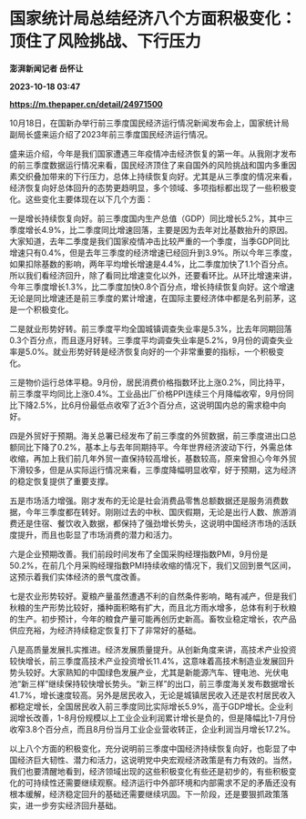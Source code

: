 # 国家统计局总结经济八个方面积极变化：顶住了风险挑战、下行压力
**澎湃新闻记者 岳怀让**

**2023-10-18 03:47**

**https://m.thepaper.cn/detail/24971500**

10月18日，在国新办举行前三季度国民经济运行情况新闻发布会上，国家统计局副局长盛来运介绍了2023年前三季度国民经济运行情况。

盛来运介绍，今年是我们国家遭遇三年疫情冲击经济恢复的第一年。从我刚才发布的前三季度数据运行情况来看，国民经济顶住了来自国外的风险挑战和国内多重因素交织叠加带来的下行压力，总体上持续恢复向好。尤其是从三季度的情况来看，经济恢复向好总体回升的态势更趋明显，多个领域、多项指标都出现了一些积极变化。这些变化主要体现在以下几个方面：

一是增长持续恢复向好。前三季度国内生产总值（GDP）同比增长5.2%，其中三季度增长4.9%，比二季度同比增速回落，主要是因为去年对比基数抬升的原因。大家知道，去年二季度是我们国家疫情冲击比较严重的一个季度，当季GDP同比增速只有0.4%，但是去年三季度的经济增速已经回升到3.9%。所以今年三季度，如果扣除基数的影响，两年平均增长增速是4.4%，比二季度加快了1.1个百分点。所以我们看经济回升，除了看同比增速变化以外，还要看环比。从环比增速来讲，今年三季度增长1.3%，比二季度加快0.8个百分点，增长持续恢复向好。这个增速无论是同比增速还是前三季度的累计增速，在国际主要经济体中都是名列前茅，这是一个积极变化。

二是就业形势好转。前三季度平均全国城镇调查失业率是5.3%，比去年同期回落0.3个百分点，而且逐月好转。三季度平均调查失业率是5.2%，9月份的调查失业率是5.0%。就业形势好转是经济恢复向好的一个非常重要的指标，一个积极变化。

三是物价运行总体平稳。9月份，居民消费价格指数环比上涨0.2%，同比持平，前三季度平均同比上涨0.4%。工业品出厂价格PPI连续三个月降幅收窄，9月份同比下降2.5%，比6月份最低点收窄了近3个百分点，这说明国内总的需求稳中向好。

四是外贸好于预期。海关总署已经发布了前三季度的外贸数据，前三季度进出口总额同比下降了0.2%，基本上与去年同期持平。今年世界经济波动下行，外需总体收缩，再加上我们前几年外贸一直保持较高增长，基数较高，原来曾担心今年外贸下滑较多，但是从实际运行情况来看，三季度降幅明显收窄，好于预期，这为经济的稳定恢复提供了重要支撑。

五是市场活力增强。刚才发布的无论是社会消费品零售总额数据还是服务消费数据，今年三季度都在转好。刚刚过去的中秋、国庆假期，无论是出行人数、旅游消费还是住宿、餐饮收入数据，都保持了强劲增长势头，这说明中国经济市场的活跃度提升，而且也彰显了市场消费的潜力和活力。

六是企业预期改善。我们前段时间发布了全国采购经理指数PMI，9月份是50.2%，在前几个月采购经理指数PMI持续收缩的情况下，我们又回到景气区间，这预示着我们实体经济的景气度改善。

七是农业形势较好。夏粮产量虽然遭遇不利的自然条件影响，略有减产，但是我们秋粮的生产形势比较好，播种面积略有扩大，而且北方雨水增多，总体有利于秋粮的生产。初步预计，今年的粮食产量可能再创历史新高。畜牧业稳定增长，农产品供应充裕，为经济持续稳定恢复打下了非常好的基础。

八是高质量发展扎实推进。经济发展质量提升。从创新角度来讲，高技术产业投资较快增长，前三季度高技术产业投资增长11.4%，这意味着高技术制造业发展回升势头较好。大家熟知的中国绿色发展产业，尤其是新能源汽车、锂电池、光伏电池“新三样”继续保持较快增长势头。“新三样”的出口，前三季度海关发布数据增长41.7%，增长速度较高。另外是居民收入，无论是城镇居民收入还是农村居民收入都稳定增长，全国居民收入前三季度同比实际增长5.9%，高于GDP增长。企业利润增长改善，1-8月份规模以上工业企业利润累计增长是负的，但是降幅比1-7月份收窄3.8个百分点，而且8月份当月工业企业营收转正，企业利润当月增长17.2%。

以上八个方面的积极变化，充分说明前三季度中国经济持续恢复向好，也彰显了中国经济巨大韧性、潜力和活力，这说明党中央宏观经济政策是有力有效的。当然，我们也要清醒地看到，经济领域出现的这些积极变化有些还是初步的，有些积极变化的可持续性还需要继续观察。经济运行中外部环境和内部需求不足的矛盾还没有根本缓解，经济稳定回升的基础还需要继续巩固。下一阶段，还是要狠抓政策落实，进一步夯实经济回升基础。